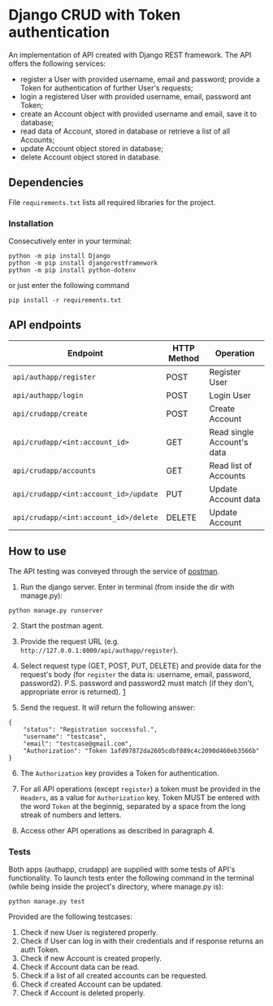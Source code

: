 # Django CRUD with Token authentication

An implementation of API created with Django REST framework.
The API offers the following services:
* register a User with provided username, email and password; provide a Token 
  for authentication of further User's requests;
* login a registered User with provided username, email, password ant Token;
* create an Account object with provided username and email, save it to database;
* read data of Account, stored in database or retrieve a list of all Accounts;
* update Account object stored in database;
* delete Account object stored in database.

## Dependencies
File `requirements.txt` lists all required libraries for the project. 

### Installation
Consecutively enter in your terminal:
```
python -m pip install Django
python -m pip install djangorestframework
python -m pip install python-dotenv
```
or just enter the following command
```
pip install -r requirements.txt
```

## API endpoints
Endpoint | HTTP Method | Operation
-- | -- |-- 
`api/authapp/register` | POST | Register User
`api/authapp/login` | POST | Login User
`api/crudapp/create` | POST | Create Account
`api/crudapp/<int:account_id>` | GET | Read single Account's data
`api/crudapp/accounts` | GET | Read list of Accounts
`api/crudapp/<int:account_id>/update` | PUT | Update Account data
`api/crudapp/<int:account_id>/delete` | DELETE | Update Account

## How to use
The API testing was conveyed through the service of [postman](https://www.postman.com/).

1. Run the django server. Enter in terminal (from inside the dir with manage.py):
```
python manage.py runserver
```
2. Start the postman agent.

3. Provide the request URL (e.g. `http://127.0.0.1:8000/api/authapp/register`).

4. Select request type (GET, POST, PUT, DELETE) and provide data for the 
   request's body (for `register` the data is: username, email, password, 
   password2).
   P.S. password and password2 must match (if they don't, appropriate error 
   is returned).
   [1](https://user-images.githubusercontent.com/71542112/141826638-2683ef6e-df76-441b-b4cb-8ea79d9cf562.PNG)

5. Send the request. It will return the following answer:
```
{
    "status": "Registration successful.",
    "username": "testcase",
    "email": "testcase@gmail.com",
    "Authorization": "Token 1afd97872da2605cdbf889c4c2090d460eb3566b"
}
```
6. The `Authorization` key provides a Token for authentication.

7. For all  API operations (except `register`) a token must be provided in the 
   `Headers`, as a value for `Authorization` key. Token MUST be entered with 
   the word `Token` at the beginnig, separated by a space from the long streak 
   of numbers and letters.

8. Access other API operations as described in paragraph 4.

### Tests

Both apps (authapp, crudapp) are supplied with some tests of API's functionality.
To launch tests enter the following command in the terminal (while being inside 
the project's directory, where manage.py is):
```
python manage.py test
```
Provided are the following testcases:
1. Check if new User is registered properly.
2. Check if User can log in with their credentials and if response returns 
   an auth Token.
3. Check if new Account is created properly.
4. Check if Account data can be read.
5. Check if a list of all created accounts can be requested.
6. Check if created Account can be updated.
7. Check if Account is deleted properly.
